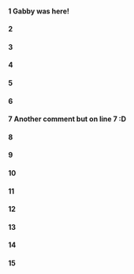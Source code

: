 #### 1 Gabby was here!
#### 2
#### 3
#### 4
#### 5
#### 6
#### 7 Another comment but on line 7 :D
#### 8
#### 9
#### 10
#### 11
#### 12
#### 13
#### 14
#### 15